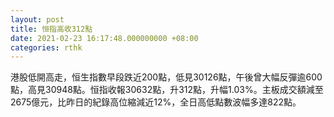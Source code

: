 ```yaml
---
layout: post
title: 恒指高收312點
date: 2021-02-23 16:17:48.000000000 +08:00
categories: rthk
---
```


港股低開高走，恒生指數早段跌近200點，低見30126點，午後曾大幅反彈逾600點，高見30948點。恒指收報30632點，升312點，升幅1.03%。主板成交額減至2675億元，比昨日的紀錄高位縮減近12%，全日高低點數波幅多達822點。
